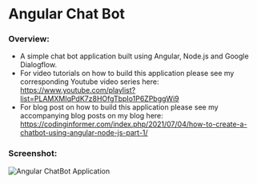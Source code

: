 # Angular Chat Bot

### Overview:
* A simple chat bot application built using Angular, Node.js and Google Dialogflow. 
* For video tutorials on how to build this application please see my corresponding Youtube video series here: https://www.youtube.com/playlist?list=PLAMXMIqPdK7z8HOfgTbpIo1P6ZPbggWi9
* For blog post on how to build this application please see my accompanying blog posts on my blog here: https://codinginformer.com/index.php/2021/07/04/how-to-create-a-chatbot-using-angular-node-js-part-1/

### Screenshot:
![Angular ChatBot Application](https://i.imgur.com/cbnrZ2U.png)
